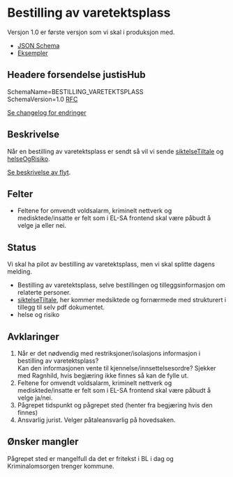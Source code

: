 # Bestilling av varetektsplass
Versjon 1.0 er første versjon som vi skal i produksjon med.
* [JSON Schema](1.0/bestillingAvVaretektsplass.schema.json)
* [Eksempler](1.0/eksempelfiler/)

## Headere forsendelse justisHub
SchemaName=BESTILLING_VARETEKTSPLASS  
SchemaVersion=1.0
[RFC](../../../rfc/MessageName-header.md)

[Se changelog for endringer](changelog.md)

## Beskrivelse
Når en bestilling av varetektsplass er sendt så vil vi sende [siktelseTiltale](../../siktelseTiltale/readme.md) og [helseOgRisiko](../helseOgRisiko/readme.md).

[Se beskrivelse av flyt](flyt.md).

## Felter
* Feltene for omvendt voldsalarm, kriminelt nettverk og medisktede/insatte er felt som i EL-SA frontend skal være påbudt å velge ja eller nei.

## Status
Vi skal ha pilot av bestilling av varetektsplass, men vi skal splitte dagens melding.
* Bestilling av varetektsplass, selve bestillingen og tilleggsinformasjon om relaterte personer.
* [siktelseTiltale](../../siktelseTiltale/readme.md), her kommer medsiktede og fornærmede med strukturert i tillegg til selv pdf dokumentet.
* helse og risiko

## Avklaringer
1. Når er det nødvendig med restriksjoner/isolasjons informasjon i bestilling av varetektsplass? <br/>Kan den informasjonen vente til kjennelse/innsettelsesordre?
 Sjekker med Ragnhild, hvis begjæring ikke finnes så kan de fylle ut.
6. Feltene for omvendt voldsalarm, kriminelt nettverk og medisktede/insatte er felt som i EL-SA frontend skal være påbudt å velge ja/nei.
7. Pågrepet tidspunkt og pågrepet sted (henter fra begjæring hvis den finnes)
8. Ansvarlig jurist. Velger påtaleansvarlig på hovedsaken.

## Ønsker mangler
 Pågrepet sted er mangelfull da det er fritekst i BL i dag og Kriminalomsorgen trenger kommune.
